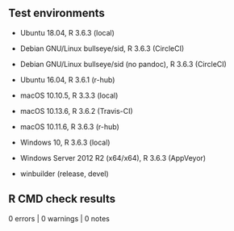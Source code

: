 ## Test environments

* Ubuntu 18.04, R 3.6.3 (local)
* Debian GNU/Linux bullseye/sid, R 3.6.3 (CircleCI)
* Debian GNU/Linux bullseye/sid (no pandoc), R 3.6.3 (CircleCI)
* Ubuntu 16.04, R 3.6.1 (r-hub)

* macOS 10.10.5, R 3.3.3 (local)
* macOS 10.13.6, R 3.6.2 (Travis-CI)
* macOS 10.11.6, R 3.6.3 (r-hub)

* Windows 10, R 3.6.3 (local)
* Windows Server 2012 R2 (x64/x64), R 3.6.3 (AppVeyor)
* winbuilder (release, devel)

## R CMD check results

0 errors | 0 warnings | 0 notes

